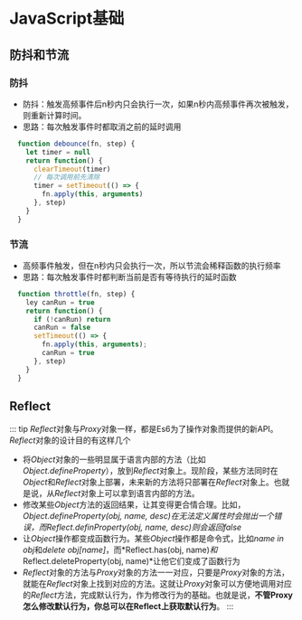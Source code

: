 # JavaScript基础

## 防抖和节流

### 防抖
- 防抖：触发高频事件后n秒内只会执行一次，如果n秒内高频事件再次被触发，则重新计算时间。
- 思路：每次触发事件时都取消之前的延时调用
```js
  function debounce(fn, step) {
    let timer = null
    return function() {
      clearTimeout(timer)
      // 每次调用前先清除
      timer = setTimeout(() => {
        fn.apply(this, arguments)
      }, step)
    }
  }
```
### 节流
- 高频事件触发，但在n秒内只会执行一次，所以节流会稀释函数的执行频率
- 思路：每次触发事件时都判断当前是否有等待执行的延时函数
```js
  function throttle(fn, step) {
    ley canRun = true
    return function() {
      if (!canRun) return
      canRun = false
      setTimeout(() => {
        fn.apply(this, arguments);
        canRun = true
      }, step)
    }
  }
```
## Reflect

::: tip 
  *Reflect*对象与*Proxy*对象一样，都是Es6为了操作对象而提供的新API。*Reflect*对象的设计目的有这样几个
  - 将*Object*对象的一些明显属于语言内部的方法（比如*Object.defineProperty*），放到*Reflect*对象上。现阶段，某些方法同时在*Object*和*Reflect*对象上部署，未来新的方法将只部署在*Reflect*对象上。也就是说，从*Reflect*对象上可以拿到语言内部的方法。
  - 修改某些*Object*方法的返回结果，让其变得更合情合理。比如，*Object.defineProperty(obj, name, desc)*在无法定义属性时会抛出一个错误，而*Reflect.definProperty(obj, name, desc)*则会返回*false*
  - 让*Object*操作都变成函数行为。某些*Object*操作都是命令式，比如*name in obj*和*delete obj[name]*，而*Reflect.has(obj, name)*和*Reflect.deleteProperty(obj, name)*让他它们变成了函数行为
  - *Reflect*对象的方法与*Proxy*对象的方法一一对应，只要是*Proxy*对象的方法，就能在*Reflect*对象上找到对应的方法。这就让*Proxy*对象可以方便地调用对应的*Reflect*方法，完成默认行为，作为修改行为的基础。也就是说，**不管Proxy怎么修改默认行为，你总可以在Reflect上获取默认行为**。
:::